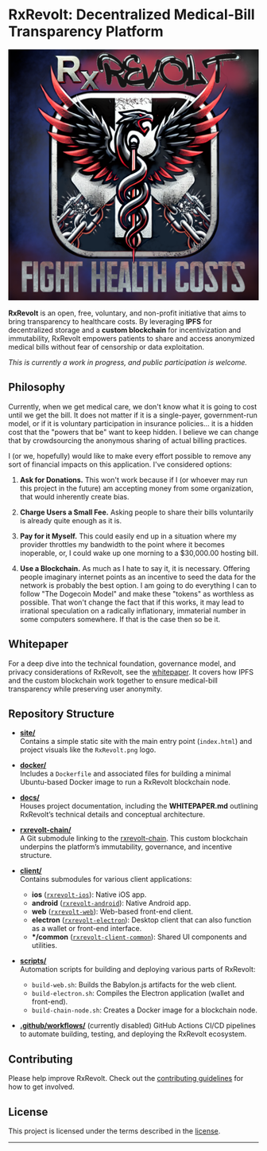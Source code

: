 # RxRevolt: Decentralized Medical-Bill Transparency Platform

![RxRevolt Logo](./site/RxRevolt.png)

**RxRevolt** is an open, free, voluntary, and non-profit initiative that aims to bring transparency to healthcare costs. By leveraging **IPFS** for decentralized storage and a **custom blockchain** for incentivization and immutability, RxRevolt empowers patients to share and access anonymized medical bills without fear of censorship or data exploitation.

*This is currently a work in progress, and public participation is welcome.*

## Philosophy

Currently, when we get medical care, we don't know what it is going to cost until we get the bill. It does not matter if it is a single-payer, government-run model, or if it is voluntary participation in insurance policies... it is a hidden cost that the "powers that be" want to keep hidden. I believe we can change that by crowdsourcing the anonymous sharing of actual billing practices.

I (or we, hopefully) would like to make every effort possible to remove any sort of financial impacts on this application. I've considered options:

1. **Ask for Donations.** This won't work because if I (or whoever may run this project in the future) am accepting money from some organization, that would inherently create bias.

2. **Charge Users a Small Fee.** Asking people to share their bills voluntarily is already quite enough as it is.

3. **Pay for it Myself.** This could easily end up in a situation where my provider throttles my bandwidth to the point where it becomes inoperable, or, I could wake up one morning to a $30,000.00 hosting bill.

4. **Use a Blockchain.** As much as I hate to say it, it is necessary. Offering people imaginary internet points as an incentive to seed the data for the network is probably the best option. I am going to do everything I can to follow "The Dogecoin Model" and make these "tokens" as worthless as possible. That won't change the fact that if this works, it may lead to irrational speculation on a radically inflationary, immaterial number in some computers somewhere. If that is the case then so be it.

## Whitepaper

For a deep dive into the technical foundation, governance model, and privacy considerations of RxRevolt, see the [whitepaper](./docs/WHITEPAPER.md). It covers how IPFS and the custom blockchain work together to ensure medical-bill transparency while preserving user anonymity.

## Repository Structure

- **[site/](./site)**  
  Contains a simple static site with the main entry point (`index.html`) and project visuals like the `RxRevolt.png` logo.  

- **[docker/](./docker)**  
  Includes a `Dockerfile` and associated files for building a minimal Ubuntu-based Docker image to run a RxRevolt blockchain node.

- **[docs/](./docs)**  
  Houses project documentation, including the **WHITEPAPER.md** outlining RxRevolt’s technical details and conceptual architecture.

- **[rxrevolt-chain/](./rxrevolt-chain)**  
  A Git submodule linking to the [rxrevolt-chain](https://github.com/joshmorgan1000/rxrevolt-chain.git). This custom blockchain underpins the platform’s immutability, governance, and incentive structure.

- **[client/](./client)**  
  Contains submodules for various client applications:
  - **ios** ([`rxrevolt-ios`](https://github.com/joshmorgan1000/rxrevolt-ios.git)): Native iOS app.
  - **android** ([`rxrevolt-android`](https://github.com/joshmorgan1000/rxrevolt-android.git)): Native Android app.
  - **web** ([`rxrevolt-web`](https://github.com/joshmorgan1000/rxrevolt-web.git)): Web-based front-end client.
  - **electron** ([`rxrevolt-electron`](https://github.com/joshmorgan1000/rxrevolt-electron.git)): Desktop client that can also function as a wallet or front-end interface.
  - **\*/common** ([`rxrevolt-client-common`](https://github.com/joshmorgan1000/rxrevolt-client-common.git)): Shared UI components and utilities.

- **[scripts/](./scripts)**  
  Automation scripts for building and deploying various parts of RxRevolt:
  - `build-web.sh`: Builds the Babylon.js artifacts for the web client.  
  - `build-electron.sh`: Compiles the Electron application (wallet and front-end).
  - `build-chain-node.sh`: Creates a Docker image for a blockchain node.

- **[.github/workflows/](./.github/workflows)** (currently disabled)
  GitHub Actions CI/CD pipelines to automate building, testing, and deploying the RxRevolt ecosystem.

## Contributing

Please help improve RxRevolt. Check out the [contributing guidelines](./CONTRIBUTING.md) for how to get involved.

## License

This project is licensed under the terms described in the [license](./LICENSE).

---
